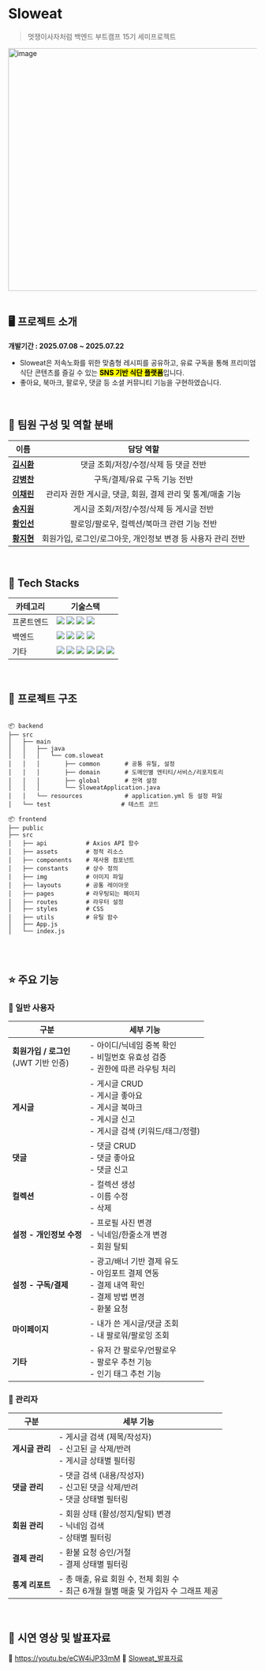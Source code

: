 
# Sloweat
<blockquote>멋쟁이사자처럼 백엔드 부트캠프 15기 세미프로젝트</blockquote>
<div>
  <img width="700" height="492" alt="image" src="https://github.com/user-attachments/assets/3a7b8b32-5e76-434e-9c45-d9712ef53170" />
</div>
<br>

## 🖥️ 프로젝트 소개
**개발기간 : 2025.07.08 ~ 2025.07.22**
- Sloweat은 저속노화를 위한 맞춤형 레시피를 공유하고, 유료 구독을 통해 프리미엄 식단 콘텐츠를 즐길 수 있는 <mark>**SNS 기반 식단 플랫폼**</mark>입니다.
- 좋아요, 북마크, 팔로우, 댓글 등 소셜 커뮤니티 기능을 구현하였습니다. 
<br> 

## 🦁 팀원 구성 및 역할 분배
<table>
  <thead>
    <tr>
      <th>이름</th>
      <th>담당 역할</th>
    </tr>
  </thead>
  <tbody>
    <tr>
      <td align="center"><a href="https://github.com/sihwan0816" target="_blank"><b>김시환</b></a></td>
      <td align="center">댓글 조회/저장/수정/삭제 등 댓글 전반</td>
    </tr>
    <tr>
      <td align="center"><a href="https://github.com/kang1979" target="_blank"><b>강병찬</b></a></td>
      <td align="center">구독/결제/유료 구독 기능 전반</td>
    </tr>
    <tr>
      <td align="center"><a href="https://github.com/Rix01" target="_blank"><b>이채린</b></a></td>
      <td align="center">관리자 권한 게시글, 댓글, 회원, 결제 관리 및 통계/매출 기능</td>
    </tr>
    <tr>
      <td align="center"><a href="https://github.com/ssong7890" target="_blank"><b>송지원</b></a></td>
      <td align="center">게시글 조회/저장/수정/삭제 등 게시글 전반</td>
    </tr>
    <tr>
      <td align="center"><a href="https://github.com/his8457" target="_blank"><b>황인선</b></a></td>
      <td align="center">팔로잉/팔로우, 컬렉션/북마크 관련 기능 전반</td>
    </tr>
    <tr>
      <td align="center"><a href="https://github.com/jihyun0616" target="_blank"><b>황지현</b></a></td>
      <td align="center">회원가입, 로그인/로그아웃, 개인정보 변경 등 사용자 관리 전반</td>
    </tr>
  </tbody>
</table>
<br> 


## 🚀 Tech Stacks
<table>
  <thead>
    <tr>
      <th>카테고리</th>
      <th>기술스택</th>
    </tr>
  </thead>
  <tbody>
    <tr>
      <td>프론트엔드</td>
      <td>
        <img src="https://img.shields.io/badge/react-61DAFB?style=for-the-badge&logo=react&logoColor=black">
        <img src="https://img.shields.io/badge/html5-E34F26?style=for-the-badge&logo=html5&logoColor=white">
        <img src="https://img.shields.io/badge/css-1572B6?style=for-the-badge&logo=css3&logoColor=white">
        <img src="https://img.shields.io/badge/javascript-F7DF1E?style=for-the-badge&logo=javascript&logoColor=black">
      </td>
    </tr>
    <tr>
      <td>백엔드</td>
      <td>
        <img src="https://img.shields.io/badge/springboot-6DB33F?style=for-the-badge&logo=springboot&logoColor=white">
        <img src="https://img.shields.io/badge/java-007396?style=for-the-badge&logo=java&logoColor=white">
        <img src="https://img.shields.io/badge/mysql-4479A1?style=for-the-badge&logo=mysql&logoColor=white">
        <img src="https://img.shields.io/badge/Hibernate-59666C?style=for-the-badge&logo=Hibernate&logoColor=white">
      </td>
    </tr>
    <tr>
      <td>기타</td>
      <td>
        <img src="https://img.shields.io/badge/git-F05032?style=for-the-badge&logo=git&logoColor=white">
        <img src="https://img.shields.io/badge/github-181717?style=for-the-badge&logo=github&logoColor=white">
        <img src="https://img.shields.io/badge/Discord-7289DA?style=for-the-badge&logo=discord&logoColor=white">
        <img src="https://img.shields.io/badge/Postman-FF6C37?style=for-the-badge&logo=postman&logoColor=white">
        <img src="https://img.shields.io/badge/Notion-000000?style=for-the-badge&logo=notion&logoColor=white">
        <img src="https://img.shields.io/badge/Figma-F24E1E?style=for-the-badge&logo=figma&logoColor=white">
      </td>
    </tr>
  </tbody>
</table>
<br> 

## 📁 프로젝트 구조
<pre>
  <code>
📦 backend
├── src
│   ├── main
│   │   ├── java
│   │   │   └── com.sloweat
│   │   │       ├── common       # 공통 유틸, 설정
│   │   │       ├── domain       # 도메인별 엔티티/서비스/리포지토리
│   │   │       ├── global       # 전역 설정
│   │   │       └── SloweatApplication.java
│   │   └── resources            # application.yml 등 설정 파일
│   └── test                    # 테스트 코드

📦 frontend
├── public
├── src
│   ├── api           # Axios API 함수
│   ├── assets        # 정적 리소스
│   ├── components    # 재사용 컴포넌트
│   ├── constants     # 상수 정의
│   ├── img           # 이미지 파일
│   ├── layouts       # 공통 레이아웃
│   ├── pages         # 라우팅되는 페이지
│   ├── routes        # 라우터 설정
│   ├── styles        # CSS
│   ├── utils         # 유틸 함수
│   ├── App.js
│   └── index.js
  </code>
</pre>
<br> 

## ⭐ 주요 기능
### 👤 일반 사용자
| 구분                             | 세부 기능                                                                            |
| ------------------------------ | -------------------------------------------------------------------------------- |
| **회원가입 / 로그인** <br>(JWT 기반 인증) | - 아이디/닉네임 중복 확인 <br> - 비밀번호 유효성 검증 <br> - 권한에 따른 라우팅 처리                          |
| **게시글**                        | - 게시글 CRUD <br> - 게시글 좋아요 <br> - 게시글 북마크 <br> - 게시글 신고 <br> - 게시글 검색 (키워드/태그/정렬) |
| **댓글**                         | - 댓글 CRUD <br> - 댓글 좋아요 <br> - 댓글 신고                                             |
| **컬렉션**                        | - 컬렉션 생성 <br> - 이름 수정 <br> - 삭제                                                  |
| **설정 - 개인정보 수정**               | - 프로필 사진 변경 <br> - 닉네임/한줄소개 변경 <br> - 회원 탈퇴                                      |
| **설정 - 구독/결제**                 | - 광고/배너 기반 결제 유도 <br> - 아임포트 결제 연동 <br> - 결제 내역 확인 <br> - 결제 방법 변경 <br> - 환불 요청  |
| **마이페이지**                      | - 내가 쓴 게시글/댓글 조회 <br> - 내 팔로워/팔로잉 조회                                             |
| **기타**                         | - 유저 간 팔로우/언팔로우 <br> - 팔로우 추천 기능 <br> - 인기 태그 추천 기능                              |


### 👤 관리자
| 구분         | 세부 기능                                                       |
| ---------- | ----------------------------------------------------------- |
| **게시글 관리** | - 게시글 검색 (제목/작성자) <br> - 신고된 글 삭제/반려 <br> - 게시글 상태별 필터링     |
| **댓글 관리**  | - 댓글 검색 (내용/작성자) <br> - 신고된 댓글 삭제/반려 <br> - 댓글 상태별 필터링      |
| **회원 관리**  | - 회원 상태 (활성/정지/탈퇴) 변경 <br> - 닉네임 검색 <br> - 상태별 필터링          |
| **결제 관리**  | - 환불 요청 승인/거절 <br> - 결제 상태별 필터링                             |
| **통계 리포트** | - 총 매출, 유료 회원 수, 전체 회원 수 <br> - 최근 6개월 월별 매출 및 가입자 수 그래프 제공 |
<br>

## 🎥 시연 영상 및 발표자료
🔗 https://youtu.be/eCW4iJP33mM
🔗 [Sloweat_발표자료](https://github.com/user-attachments/files/21379071/_SlowEat_ver2.0.pdf)
<br>


